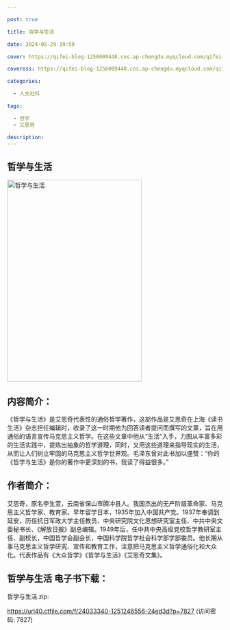 ```yaml
---

post: true

title: 哲学与生活

date: 2024-05-29 19:59

cover: https://qifei-blog-1256009448.cos.ap-chengdu.myqcloud.com/qifei-blog/64f0a28b661c6c8e5417bca0.jpg

coveross: https://qifei-blog-1256009448.cos.ap-chengdu.myqcloud.com/qifei-blog/64f0a28b661c6c8e5417bca0.jpg

categories:

  - 人文社科

tags:

  - 哲学
  - 艾思奇

description:
---
```


## 哲学与生活
<img alt="哲学与生活 " class="aligncenter loaded" data-was-processed="true" decoding="async" fetchpriority="high" height="471" src="https://qifei-blog-1256009448.cos.ap-chengdu.myqcloud.com/qifei-blog/64f0a28b661c6c8e5417bca0.jpg " style="cursor: zoom-in;" width="314"/>

## 内容简介：

《哲学与生活》是艾思奇代表性的通俗哲学著作，这部作品是艾思奇在上海《读书生活》杂志担任编辑时，收录了这一时期他为回答读者提问而撰写的文章，旨在用通俗的语言宣传马克思主义哲学。在这些文章中他从“生活”入手，力图从丰富多彩的生活实践中，提炼出抽象的哲学道理，同时，又用这些道理来指导现实的生活，从而让人们树立牢固的马克思主义哲学世界观。毛泽东曾对此书加以盛赞：“你的《哲学与生活》是你的著作中更深刻的书，我读了得益很多。”

## 作者简介：

艾思奇，原名李生萱，云南省保山市腾冲县人。我国杰出的无产阶级革命家、马克思主义哲学家、教育家。早年留学日本，1935年加入中国共产党。1937年奉调到延安，历任抗日军政大学主任教员、中央研究院文化思想研究室主任、中共中央文委秘书长、《解放日报》副总编辑。1949年后，任中共中央高级党校哲学教研室主任、副校长，中国哲学会副会长，中国科学院哲学社会科学部学部委员。他长期从事马克思主义哲学研究、宣传和教育工作，注意把马克思主义哲学通俗化和大众化。代表作品有《大众哲学》《哲学与生活》《艾思奇文集》。

## 哲学与生活 电子书下载：

哲学与生活.zip: 

https://url40.ctfile.com/f/24033340-1251246556-24ed3d?p=7827 (访问密码: 7827)
